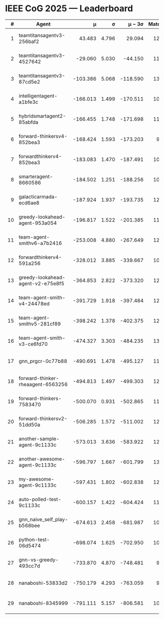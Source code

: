 # IEEE CoG 2025 — Leaderboard

| # | Agent | μ | σ | μ − 3σ | Matches | Updated |
|---:|---|---:|---:|---:|---:|---|
| 1 | teamtitansagentv3-256baf2 | 43.483 | 4.796 | 29.094 | 12580 | 2025-08-21 17:52 |
| 2 | teamtitansagentv3-4527642 | -29.060 | 5.030 | -44.150 | 11954 | 2025-08-21 17:52 |
| 3 | teamtitansagentv3-87cd5e2 | -103.386 | 5.068 | -118.590 | 13446 | 2025-08-21 17:52 |
| 4 | intelligentagent-a1bfe3c | -166.013 | 1.499 | -170.511 | 10354 | 2025-08-21 17:52 |
| 5 | hybridsmartagent2-85abfda | -166.455 | 1.748 | -171.698 | 11057 | 2025-08-21 17:52 |
| 6 | forward-thinkersv4-852bea3 | -168.424 | 1.593 | -173.203 | 9919 | 2025-08-21 17:52 |
| 7 | forwardthinkerv4-852bea3 | -183.083 | 1.470 | -187.491 | 10002 | 2025-08-21 17:52 |
| 8 | smarteragent-8660586 | -184.502 | 1.251 | -188.256 | 10788 | 2025-08-21 17:52 |
| 9 | galacticarmada-ecd6ae8 | -187.924 | 1.937 | -193.735 | 12060 | 2025-08-21 17:52 |
| 10 | greedy-lookahead-agent-953a054 | -196.817 | 1.522 | -201.385 | 11940 | 2025-08-21 17:52 |
| 11 | team-agent-smithv6-a7b2416 | -253.008 | 4.880 | -267.649 | 12140 | 2025-08-21 17:52 |
| 12 | forwardthinkerv4-591a256 | -328.012 | 3.885 | -339.667 | 10542 | 2025-08-21 17:52 |
| 13 | greedy-lookahead-agent-v2-e75e8f5 | -364.853 | 2.822 | -373.320 | 12420 | 2025-08-21 17:52 |
| 14 | team-agent-smith-v4-24478ed | -391.729 | 1.918 | -397.484 | 12962 | 2025-08-21 17:52 |
| 15 | team-agent-smithv5-281cf89 | -398.242 | 1.378 | -402.375 | 12840 | 2025-08-21 17:52 |
| 16 | team-agent-smith-v3-ce6fd70 | -474.327 | 3.303 | -484.235 | 13522 | 2025-08-21 17:52 |
| 17 | gnn_prgcr-0c77b88 | -490.691 | 1.478 | -495.127 | 11430 | 2025-08-21 17:52 |
| 18 | forward-thinker-rheaagent-6563256 | -494.813 | 1.497 | -499.303 | 12088 | 2025-08-21 17:52 |
| 19 | forward-thinkers-7583470 | -500.070 | 0.931 | -502.865 | 11700 | 2025-08-21 17:52 |
| 20 | forward-thinkersv2-51dd50a | -506.285 | 1.572 | -511.002 | 12328 | 2025-08-21 17:52 |
| 21 | another-sample-agent-9c1133c | -573.013 | 3.636 | -583.922 | 12520 | 2025-08-21 17:52 |
| 22 | another-awesome-agent-9c1133c | -596.797 | 1.667 | -601.799 | 13040 | 2025-08-21 17:52 |
| 23 | my-awesome-agent-9c1133c | -597.431 | 1.802 | -602.838 | 12560 | 2025-08-21 17:52 |
| 24 | auto-polled-test-9c1133c | -600.157 | 1.422 | -604.424 | 11940 | 2025-08-21 17:52 |
| 25 | gnn_naive_self_play-b568bee | -674.613 | 2.458 | -681.987 | 10060 | 2025-08-21 17:52 |
| 26 | python-test-06d5474 | -698.074 | 1.625 | -702.950 | 10340 | 2025-08-21 17:52 |
| 27 | gnn-vs-greedy-493cc7d | -733.870 | 4.870 | -748.481 | 9980 | 2025-08-21 17:52 |
| 28 | nanaboshi-53833d2 | -750.179 | 4.293 | -763.059 | 9740 | 2025-08-21 17:52 |
| 29 | nanaboshi-8345999 | -791.111 | 5.157 | -806.581 | 10230 | 2025-08-21 17:52 |
